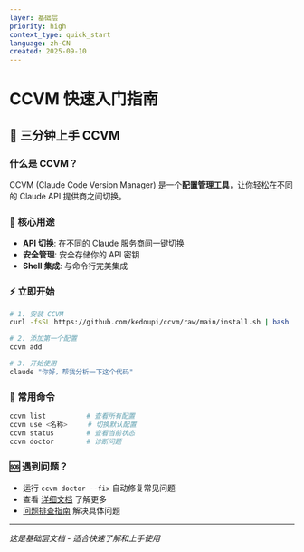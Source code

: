 ```yaml
---
layer: 基础层
priority: high
context_type: quick_start
language: zh-CN
created: 2025-09-10
---
```


# CCVM 快速入门指南

## 🚀 三分钟上手 CCVM

### 什么是 CCVM？
CCVM (Claude Code Version Manager) 是一个**配置管理工具**，让你轻松在不同的 Claude API 提供商之间切换。

### 🎯 核心用途
- **API 切换**: 在不同的 Claude 服务商间一键切换
- **安全管理**: 安全存储你的 API 密钥  
- **Shell 集成**: 与命令行完美集成

### ⚡ 立即开始

```bash
# 1. 安装 CCVM
curl -fsSL https://github.com/kedoupi/ccvm/raw/main/install.sh | bash

# 2. 添加第一个配置
ccvm add

# 3. 开始使用
claude "你好，帮我分析一下这个代码"
```

### 📱 常用命令
```bash
ccvm list          # 查看所有配置
ccvm use <名称>     # 切换默认配置
ccvm status        # 查看当前状态
ccvm doctor        # 诊断问题
```

### 🆘 遇到问题？
- 运行 `ccvm doctor --fix` 自动修复常见问题
- 查看 [详细文档](./.claude/context/tech-context.md) 了解更多
- [问题排查指南](./.claude/context/troubleshooting.md) 解决具体问题

---
*这是基础层文档 - 适合快速了解和上手使用*